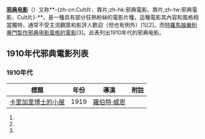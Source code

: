 **[邪典电影](../Page/邪典电影.md "wikilink")**（）又称**-{zh-cn:Cult片、靠片;zh-hk:邪典電影、靠片;zh-tw:邪典電影、Cult片}-**，是一種具有部分狂熱粉絲的電影片種，這種電影其內容和風格相當獨特，通常不受主流觀眾和影評人歡迎（但也有例外）\[1\]\[2\]。而[特羅馬娛樂則專門製作邪典电影風格的電影](../Page/特羅馬娛樂.md "wikilink")\[3\]。此表列出1910年代的邪典电影。

## 1910年代邪典電影列表

### 1910年代

| 標題                                           | 年份   | 導演                                                        | 附註 |
| -------------------------------------------- | ---- | --------------------------------------------------------- | -- |
| [卡里加里博士的小屋](../Page/卡里加里博士的小屋.md "wikilink") | 1919 | [羅伯特·威恩](https://zh.wikipedia.org/wiki/羅伯特·威恩 "wikilink") |    |

1.
2.
3.